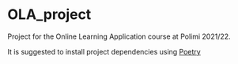 # OLA_project
Project for the Online Learning Application course at Polimi 2021/22.

It is suggested to install project dependencies using [Poetry](https://python-poetry.org/)
